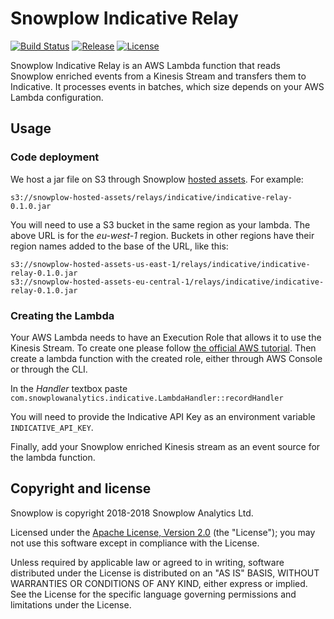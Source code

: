# Snowplow Indicative Relay
[![Build Status][travis-image]][travis]
[![Release][release-image]][release]
[![License][license-image]][license]

Snowplow Indicative Relay is an AWS Lambda function that reads Snowplow enriched events
from a Kinesis Stream and transfers them to Indicative. It processes events in batches, which
size depends on your AWS Lambda configuration.


## Usage

### Code deployment

We host a jar file on S3 through Snowplow [hosted assets][hosted-assets].
For example:
```
s3://snowplow-hosted-assets/relays/indicative/indicative-relay-0.1.0.jar
```
You will need to use a S3 bucket in the same region as your lambda. The above URL is for the *eu-west-1* region.
Buckets in other regions have their region names added to the base of the URL, like this:
```
s3://snowplow-hosted-assets-us-east-1/relays/indicative/indicative-relay-0.1.0.jar
s3://snowplow-hosted-assets-eu-central-1/relays/indicative/indicative-relay-0.1.0.jar
```

### Creating the Lambda

Your AWS Lambda needs to have an Execution Role that allows it to use the Kinesis Stream.
To create one please follow [the official AWS tutorial][aws-tutorial].
Then create a lambda function with the created role, either through AWS Console or through the CLI.

In the *Handler* textbox paste `com.snowplowanalytics.indicative.LambdaHandler::recordHandler`

You will need to provide the Indicative API Key as an environment variable `INDICATIVE_API_KEY`.

Finally, add your Snowplow enriched Kinesis stream as an event source for the lambda function.


## Copyright and license

Snowplow is copyright 2018-2018 Snowplow Analytics Ltd.

Licensed under the [Apache License, Version 2.0][license] (the "License"); you may not use this software except in compliance with the License.

Unless required by applicable law or agreed to in writing, software distributed under the License is distributed on an "AS IS" BASIS, WITHOUT WARRANTIES OR CONDITIONS OF ANY KIND, either express or implied. See the License for the specific language governing permissions and limitations under the License.

[travis-image]: https://travis-ci.org/snowplow-incubator/snowplow-indicative-relay.svg?branch=master
[travis]: https://travis-ci.org/snowplow-incubator/snowplow-indicative-relay

[release-image]: https://img.shields.io/badge/release-0.1.0-orange.svg?style=flat
[release]: https://github.com/snowplow-incubator/snowplow-indicative-relay/releases

[license-image]: http://img.shields.io/badge/license-Apache--2-blue.svg?style=flat
[license]: http://www.apache.org/licenses/LICENSE-2.0

[hosted-assets]: https://github.com/snowplow/snowplow/wiki/Hosted-assets
[aws-tutorial]: https://docs.aws.amazon.com/lambda/latest/dg/with-kinesis-example-create-iam-role.html
